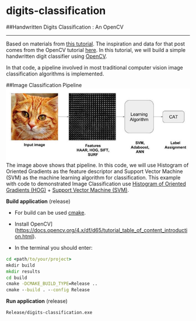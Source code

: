 # __digits-classification__
##Handwritten Digits Classification : An OpenCV

---
 
Based on materials from [this tutorial](https://learnopencv.com/handwritten-digits-classification-an-opencv-c-python-tutorial/#disqus_thread).
The inspiration and data for that post comes from the OpenCV tutorial [here](https://docs.opencv.org/3.4/dd/d3b/tutorial_py_svm_opencv.html).
In this tutorial, we will build a simple handwritten digit classifier using [OpenCV](https://opencv.org/).

In that code, a pipeline involved in most traditional computer vision image classification algorithms is implemented.

##Image Classification Pipeline
![as](/images/image-classification-pipeline.jpg)
The image above shows that pipeline. In this code, we will use Histogram of Oriented Gradients as the feature descriptor and Support Vector Machine (SVM) as the machine learning algorithm for classification.
This example with code to demonstrated Image Classification use [Histogram of Oriented Gradients (HOG)](https://waksoft.susu.ru/2021/11/01/histogram-of-oriented-gradients/) + [Support Vector Machine (SVM)](https://waksoft.susu.ru/2021/05/27/image-recognition-and-object-detection-part1/).


__Build application__ (release)
- For build can be used [cmake](https://cmake.org/).

- Install OpenCV](https://docs.opencv.org/4.x/df/d65/tutorial_table_of_content_introduction.html).

- In the terminal you should enter:
```cmd
cd <path/to/your/project>
mkdir build
mkdir results
cd build
cmake -DCMAKE_BUILD_TYPE=Release ..
cmake --build . --config Release
```

__Run application__ (release)
```cmd
Release/digits-classification.exe
```
